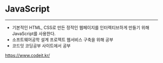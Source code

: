 # JavaScript
-----------

- 기본적인 HTML, CSS로 만든 정적인 웹페이지를 인터렉티브하게 만들기 위해 JavaScript를 사용한다.
- 소프트웨어공학 설계 프로젝트 웹서비스 구축을 위해 공부
- 코드잇 코딩공부 사이트에서 공부

https://www.codeit.kr/
